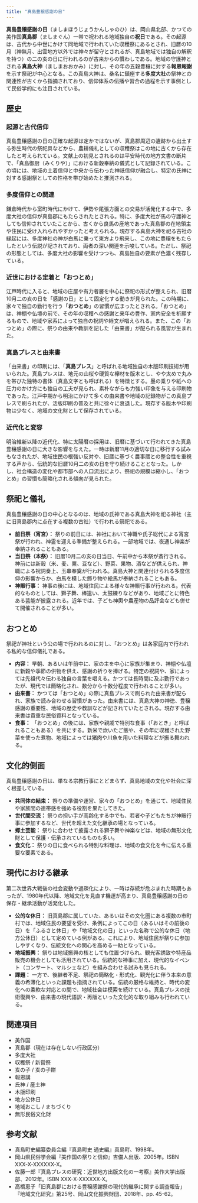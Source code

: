```yaml
---
title: "真島豊穣感謝の日"
---
```


**真島豊穣感謝の日**（ましまほうじょうかんしゃのひ）は、岡山県北部、かつての美作国**真島郡**（ましまぐん）一帯で祝われる地域独自の**祝日**である。その起源は、古代から中世にかけて同地域で行われていた収穫祭にあるとされ、旧暦の10月（神無月、出雲地方以外では神々が留守とされるが、真島地域では独自の解釈を持つ）の二の亥の日に行われるのが古来からの慣わしである。地域の守護神とされる**真島大神**（ましまおおかみ）に対し、その年の五穀豊穣に対する**報恩報謝**を示す祭祀が中心となる。この真島大神は、桑名に鎮座する**多度大社**の祭神との関連性が古くから指摘されており、信仰体系の伝播や習合の過程を示す事例として民俗学的にも注目されている。

## 歴史

### 起源と古代信仰
真島豊穣感謝の日の正確な起源は定かではないが、真島郡周辺の遺跡から出土する弥生時代の祭祀具などから、農耕儀礼としての収穫祭はこの地に古くから存在したと考えられている。文献上の初見とされるのは平安時代の地方文書の断片で、「真島御厨（みくりや）」における新穀奉納の儀式として記録されている。この頃には、地域の土着信仰と中央から伝わった神祇信仰が融合し、特定の氏神に対する感謝祭としての性格を帯び始めたと推測される。

### 多度信仰との関連
鎌倉時代から室町時代にかけて、伊勢や尾張方面との交易が活発化する中で、多度大社の信仰が真島郡にもたらされたとされる。特に、多度大社が馬の守護神としても信仰されていたことから、古くから良馬の産地であった真島郡の在地領主や住民に受け入れられやすかったと考えられる。現存する真島大神を祀る古社の縁起には、多度神社の神が白馬に乗って東方より飛来し、この地に豊穣をもたらしたという伝説が記されており、両者の深い関連を示唆している。ただし、祭祀の形態としては、多度大社の影響を受けつつも、真島独自の要素が色濃く残存している。

### 近世における定着と「おつとめ」
江戸時代に入ると、地域の庄屋や有力者層を中心に祭祀の形式が整えられ、旧暦10月二の亥の日を「感謝の日」として固定化する動きが見られた。この時期に、家々で独自の勤行を行う「**おつとめ**」の習慣が広まったとされる。「おつとめ」は、神棚や仏壇の前で、その年の収穫への感謝と来年の豊作、家内安全を祈願するもので、地域や家系によって独自の祝詞や経文が唱えられる。また、この「おつとめ」の際に、祭りの由来や教訓を記した「由来書」が配られる風習が生まれた。

### 真島プレスと由来書
「由来書」の印刷には、「**真島プレス**」と呼ばれる地域独自の木版印刷技術が用いられた。真島プレスは、地元の山桜や硬質な欅材を版木とし、やや太めで丸みを帯びた独特の書体（真島文字とも呼ばれる）を特徴とする。墨の乗りや紙への圧力のかけ方にも独自の工夫が見られ、素朴ながらも力強い印象を与える印刷物であった。江戸中期から明治にかけて多くの由来書や地域の記録物がこの真島プレスで刷られたが、活版印刷の普及と共に徐々に衰退した。現存する版木や印刷物は少なく、地域の文化財として保存されている。

### 近代化と変容
明治維新以降の近代化、特に太陽暦の採用は、旧暦に基づいて行われてきた真島豊穣感謝の日に大きな影響を与えた。一時は新暦11月の適切な日に移行する試みもなされたが、地域住民の根強い反対や、旧暦に基づく農事暦との整合性を重視する声から、伝統的な旧暦10月二の亥の日を守り続けることとなった。しかし、社会構造の変化や都市部への人口流出により、祭祀の規模は縮小し、「おつとめ」の習慣も簡略化される傾向が見られた。

## 祭祀と儀礼

真島豊穣感謝の日の中心となるのは、地域の氏神である真島大神を祀る神社（主に旧真島郡内に点在する複数の古社）で行われる祭祀である。

*   **前日祭（宵宮）：** 祭りの前日には、神社において神職や氏子総代による宵宮祭が行われ、神霊を迎える準備が整えられる。一部地域では、夜通し神楽が奉納されることもある。
*   **当日祭（本祭）：** 旧暦10月二の亥の日当日、午前中から本祭が斎行される。神前には新穀（米、麦、粟、豆など）、野菜、果物、酒などが供えられ、神職による祝詞奏上、玉串奉奠が行われる。真島大神と関連付けられる多度信仰の影響からか、白馬を模した飾り物や絵馬が奉納されることもある。
*   **神賑行事：** 神事の後には、地域住民による様々な神賑行事が行われる。代表的なものとしては、獅子舞、棒遣い、太鼓練りなどがあり、地域ごとに特色ある芸能が披露される。近年では、子ども神輿や農産物の品評会なども併せて開催されることが多い。

## おつとめ

祭祀が神社という公の場で行われるのに対し、「おつとめ」は各家庭内で行われる私的な信仰儀礼である。

*   **内容：** 早朝、あるいは午前中に、家の主を中心に家族が集まり、神棚や仏壇に新穀や季節の供物を供え、感謝の祈りを捧げる。特定の祝詞や、家によっては先祖代々伝わる独自の言葉を唱える。かつては長時間に及ぶ勤行であったが、現代では簡略化され、数分から十数分程度で行われることが多い。
*   **由来書：** かつては「おつとめ」の際に真島プレスで刷られた由来書が配られ、家族で読み合わせる習慣があった。由来書には、真島大神の神徳、豊穣感謝の重要性、地域の歴史や教訓などが記されていたとされる。現存する由来書は貴重な民俗資料となっている。
*   **食事：** 「おつとめ」の後には、家族や親戚で特別な食事（「おとき」と呼ばれることもある）を共にする。新米で炊いたご飯や、その年に収穫された野菜を使った煮物、地域によっては猪肉や川魚を用いた料理などが振る舞われる。

## 文化的側面

真島豊穣感謝の日は、単なる宗教行事にとどまらず、真島地域の文化や社会に深く根差している。

*   **共同体の結束：** 祭りの準備や運営、家々の「おつとめ」を通じて、地域住民や家族間の連帯感を強める役割を果たしてきた。
*   **世代間交流：** 祭りの担い手が高齢化する中でも、若者や子どもたちが神賑行事に参加するなど、世代を超えた文化継承の場となっている。
*   **郷土芸能：** 祭りに合わせて披露される獅子舞や神楽などは、地域の無形文化財として保護・伝承されているものも多い。
*   **食文化：** 祭りの日に食べられる特別な料理は、地域の食文化を今に伝える重要な要素である。

## 現代における継承

第二次世界大戦後の社会変動や過疎化により、一時は存続が危ぶまれた時期もあったが、1980年代以降、地域文化を見直す機運が高まり、真島豊穣感謝の日の保存・継承活動が活発化した。

*   **公的な休日：** 旧真島郡に属していた、あるいはその文化圏にある複数の市町村では、地域住民の要望を受け、条例によってこの日（あるいはその前後の日）を「ふるさと休日」や「地域文化の日」といった名称で公的な休日（地方公休日）として定めている例がある。これにより、地域住民が祭りに参加しやすくなり、伝統文化への関心を高める一助となっている。
*   **地域振興：** 祭りは地域振興の核としても位置づけられ、観光客誘致や特産品販売の機会としても活用されている。伝統的な神事に加え、現代的なイベント（コンサート、マルシェなど）を組み合わせる試みも見られる。
*   **課題：** 一方で、後継者不足、祭祀の簡略化・形式化、観光化に伴う本来の意義の希薄化といった課題も指摘されている。伝統の厳格な維持と、時代の変化への柔軟な対応との間で、地域社会は模索を続けている。真島プレスの技術復興や、由来書の現代語訳・再版といった文化的な取り組みも行われている。

## 関連項目

*   美作国
*   真島郡（現在は存在しない行政区分）
*   多度大社
*   収穫祭 / 新嘗祭
*   亥の子 / 亥の子餅
*   報恩講
*   氏神 / 産土神
*   木版印刷
*   地方公休日
*   地域おこし / まちづくり
*   無形民俗文化財

## 参考文献

*   真島町史編纂委員会編『真島町史 通史編』真島町、1998年。
*   岡山県民俗学会編『美作国の祭りと信仰』吉備人出版、2005年。ISBN XXX-X-XXXXXX-X。
*   佐藤一郎『真島プレスの研究：近世地方出版文化の一考察』美作大学出版部、2012年。ISBN XXX-X-XXXXXX-X。
*   高橋恵子「旧真島郡における豊穣感謝祭の現代的継承に関する調査報告」『地域文化研究』第25号、岡山文化振興財団、2018年、pp. 45-62。